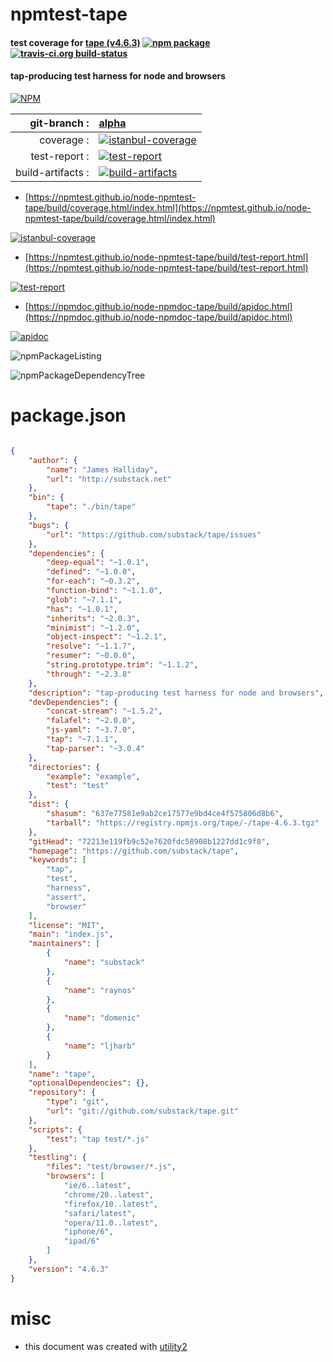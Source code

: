 # npmtest-tape

#### test coverage for  [tape (v4.6.3)](https://github.com/substack/tape)  [![npm package](https://img.shields.io/npm/v/npmtest-tape.svg?style=flat-square)](https://www.npmjs.org/package/npmtest-tape) [![travis-ci.org build-status](https://api.travis-ci.org/npmtest/node-npmtest-tape.svg)](https://travis-ci.org/npmtest/node-npmtest-tape)

#### tap-producing test harness for node and browsers

[![NPM](https://nodei.co/npm/tape.png?downloads=true&downloadRank=true&stars=true)](https://www.npmjs.com/package/tape)

| git-branch : | [alpha](https://github.com/npmtest/node-npmtest-tape/tree/alpha)|
|--:|:--|
| coverage : | [![istanbul-coverage](https://npmtest.github.io/node-npmtest-tape/build/coverage.badge.svg)](https://npmtest.github.io/node-npmtest-tape/build/coverage.html/index.html)|
| test-report : | [![test-report](https://npmtest.github.io/node-npmtest-tape/build/test-report.badge.svg)](https://npmtest.github.io/node-npmtest-tape/build/test-report.html)|
| build-artifacts : | [![build-artifacts](https://npmtest.github.io/node-npmtest-tape/glyphicons_144_folder_open.png)](https://github.com/npmtest/node-npmtest-tape/tree/gh-pages/build)|

- [https://npmtest.github.io/node-npmtest-tape/build/coverage.html/index.html](https://npmtest.github.io/node-npmtest-tape/build/coverage.html/index.html)

[![istanbul-coverage](https://npmtest.github.io/node-npmtest-tape/build/screenCapture.buildCi.browser.%252Ftmp%252Fbuild%252Fcoverage.lib.html.png)](https://npmtest.github.io/node-npmtest-tape/build/coverage.html/index.html)

- [https://npmtest.github.io/node-npmtest-tape/build/test-report.html](https://npmtest.github.io/node-npmtest-tape/build/test-report.html)

[![test-report](https://npmtest.github.io/node-npmtest-tape/build/screenCapture.buildCi.browser.%252Ftmp%252Fbuild%252Ftest-report.html.png)](https://npmtest.github.io/node-npmtest-tape/build/test-report.html)

- [https://npmdoc.github.io/node-npmdoc-tape/build/apidoc.html](https://npmdoc.github.io/node-npmdoc-tape/build/apidoc.html)

[![apidoc](https://npmdoc.github.io/node-npmdoc-tape/build/screenCapture.buildCi.browser.%252Ftmp%252Fbuild%252Fapidoc.html.png)](https://npmdoc.github.io/node-npmdoc-tape/build/apidoc.html)

![npmPackageListing](https://npmtest.github.io/node-npmtest-tape/build/screenCapture.npmPackageListing.svg)

![npmPackageDependencyTree](https://npmtest.github.io/node-npmtest-tape/build/screenCapture.npmPackageDependencyTree.svg)



# package.json

```json

{
    "author": {
        "name": "James Halliday",
        "url": "http://substack.net"
    },
    "bin": {
        "tape": "./bin/tape"
    },
    "bugs": {
        "url": "https://github.com/substack/tape/issues"
    },
    "dependencies": {
        "deep-equal": "~1.0.1",
        "defined": "~1.0.0",
        "for-each": "~0.3.2",
        "function-bind": "~1.1.0",
        "glob": "~7.1.1",
        "has": "~1.0.1",
        "inherits": "~2.0.3",
        "minimist": "~1.2.0",
        "object-inspect": "~1.2.1",
        "resolve": "~1.1.7",
        "resumer": "~0.0.0",
        "string.prototype.trim": "~1.1.2",
        "through": "~2.3.8"
    },
    "description": "tap-producing test harness for node and browsers",
    "devDependencies": {
        "concat-stream": "~1.5.2",
        "falafel": "~2.0.0",
        "js-yaml": "~3.7.0",
        "tap": "~7.1.1",
        "tap-parser": "~3.0.4"
    },
    "directories": {
        "example": "example",
        "test": "test"
    },
    "dist": {
        "shasum": "637e77581e9ab2ce17577e9bd4ce4f575806d8b6",
        "tarball": "https://registry.npmjs.org/tape/-/tape-4.6.3.tgz"
    },
    "gitHead": "72213e119fb9c52e7620fdc58908b1227dd1c9f8",
    "homepage": "https://github.com/substack/tape",
    "keywords": [
        "tap",
        "test",
        "harness",
        "assert",
        "browser"
    ],
    "license": "MIT",
    "main": "index.js",
    "maintainers": [
        {
            "name": "substack"
        },
        {
            "name": "raynos"
        },
        {
            "name": "domenic"
        },
        {
            "name": "ljharb"
        }
    ],
    "name": "tape",
    "optionalDependencies": {},
    "repository": {
        "type": "git",
        "url": "git://github.com/substack/tape.git"
    },
    "scripts": {
        "test": "tap test/*.js"
    },
    "testling": {
        "files": "test/browser/*.js",
        "browsers": [
            "ie/6..latest",
            "chrome/20..latest",
            "firefox/10..latest",
            "safari/latest",
            "opera/11.0..latest",
            "iphone/6",
            "ipad/6"
        ]
    },
    "version": "4.6.3"
}
```



# misc
- this document was created with [utility2](https://github.com/kaizhu256/node-utility2)
